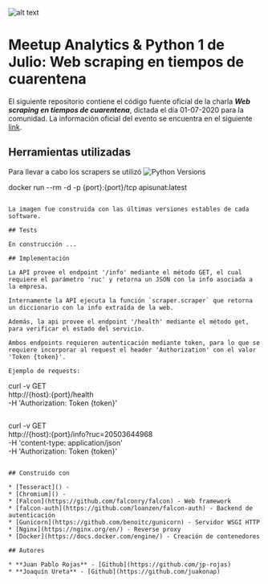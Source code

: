 ![alt text](https://secure.meetupstatic.com/photos/event/8/8/6/5/highres_490894917.jpeg)

# Meetup Analytics & Python 1 de Julio: Web scraping en tiempos de cuarentena

El siguiente repositorio contiene el código fuente oficial de la charla ***Web scraping en tiempos de cuarentena***, dictada el día 01-07-2020 para la comunidad. La información oficial del evento se encuentra en el siguiente [link](https://www.meetup.com/Analytics-y-Python/events/271358503/).

## Herramientas utilizadas

Para llevar a cabo los scrapers se utilizó ![Python Versions](https://img.shields.io/badge/Python-3.8-blue.svg)



docker run --rm -d -p {port}:{port}/tcp apisunat:latest
````

La imagen fue construida con las últimas versiones estables de cada software.

## Tests

En construcción ...

## Implementación

La API provee el endpoint '/info' mediante el método GET, el cual requiere el parámetro 'ruc' y retorna un JSON con la info asociada a la empresa.

Internamente la API ejecuta la función `scraper.scraper` que retorna un diccionario con la info extraída de la web.

Además, la api provee el endpoint '/health' mediante el método get, para verificar el estado del servicio.

Ambos endpoints requieren autenticación mediante token, para lo que se requiere incorporar al request el header 'Authorization' con el valor 'Token {token}'.

Ejemplo de requests:

````
curl -v GET \
    http://{host}:{port}/health \
    -H 'Authorization: Token {token}'
````

````
curl -v GET \
    http://{host}:{port}/info?ruc=20503644968 \
    -H 'content-type: application/json' \
    -H 'Authorization: Token {token}'
````

## Construido con

* [Tesseract]() - 
* [Chromium]() - 
* [Falcon](https://github.com/falconry/falcon) - Web framework
* [falcon-auth](https://github.com/loanzen/falcon-auth) - Backend de autenticación
* [Gunicorn](https://github.com/benoitc/gunicorn) - Servidor WSGI HTTP
* [Nginx](https://nginx.org/en/) - Reverse proxy
* [Docker](https://docs.docker.com/engine/) - Creación de contenedores

## Autores

* **Juan Pablo Rojas** - [Github](https://github.com/jp-rojas)
* **Joaquín Ureta** - [Github](https://github.com/juakonap)
